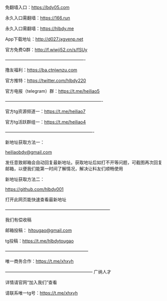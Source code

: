 免翻墙入口：https://bdy05.com

永久入口需翻墙：https://166.run

永久入口需翻墙：https://hlbdy.me

App下载地址：http://d027.jxgvenp.net

官方免费Q群：http://f.wiwji52.cn/s/fSUy

——————————————————-

撸友福利：https://ba.ctnjwnzu.com

官方推特：https://twitter.com/hlbdy220

官方电报（telegram）群：https://t.me/heiliao5

——————————————————————-

官方tg资源频道一：https://t.me/heiliao7

官方tg活跃群组一：https://t.me/heiliao4

————————————————————-

新地址获取方法一：

heiliaobdy@gmail.com

发任意致邮箱会自动回复最新地址。获取地址后如打不开等问题，可截图再次回复邮箱，以便我们能第一时间了解情况，解决让料友们顺畅使用

新地址获取方法二：

https://github.com/hlbdy001

打开此网页能快速查看最新地址

————————————————————————

我们有偿收稿

邮箱投稿： hltougao@gmail.com

tg投稿：https://t.me/hlbdytougao

———————————————————

唯一商务合作：https://t.me/xhxyh

————————————————————
广纳人才

详情请官网“加入我们”查看

请联系唯一tg号：https://t.me/xhxyh
